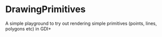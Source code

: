 # DrawingPrimitives
A simple playground to try out rendering simple primitives (points, lines, polygons etc) in GDI+
